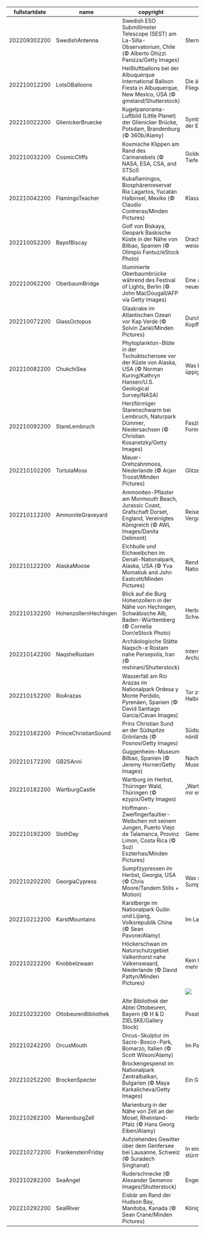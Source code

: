 |fullstartdate|name|copyright|title|image|
|--|--|--|--|--|
202209302200|SwedishAntenna|Swedish ESO Submillimeter Telescope (SEST) am La-Silla-Observatorium, Chile (© Alberto Ghizzi Panizza/Getty Images)|Sternenbeobachtungen|![](/de-DE/2022/10/202209302200SwedishAntenna.jpg)|
202210012200|LotsOBalloons|Heißluftballons bei der Albuquerque International Balloon Fiesta in Albuquerque, New Mexico, USA (© gmeland/Shutterstock)|Die älteste Form des Fliegens|![](/de-DE/2022/10/202210012200LotsOBalloons.jpg)|
202210022200|GlienickerBruecke|Kugelpanorama-Luftbild (Little Planet) der Glienicker Brücke, Potsdam, Brandenburg (© 360b/Alamy)|Symbol der Teilung und der Einheit|![](/de-DE/2022/10/202210022200GlienickerBruecke.jpg)|
202210032200|CosmicCliffs|Kosmische Klippen am Rand des Carinanebels (© NASA, ESA, CSA, and STScI)|Goldene Klippen in der Tiefe des Weltraums|![](/de-DE/2022/10/202210032200CosmicCliffs.jpg)|
202210042200|FlamingoTeacher|Kubaflamingos, Biosphärenreservat Ría Lagartos, Yucatán Halbinsel, Mexiko (© Claudio Contreras/Minden Pictures)|Klassenausflug|![](/de-DE/2022/10/202210042200FlamingoTeacher.jpg)|
202210052200|BayofBiscay|Golf von Biskaya, Geopark Baskische Küste in der Nähe von Bilbao, Spanien (© Olimpio Fantuz/eStock Photo)|Drachenschwänze weisen zum Meer|![](/de-DE/2022/10/202210052200BayofBiscay.jpg)|
202210062200|OberbaumBridge|Illuminierte Oberbaumbrücke während des Festival of Lights, Berlin (© John MacDougall/AFP via Getty Images)|Eine alte Brücke in neuem Licht|![](/de-DE/2022/10/202210062200OberbaumBridge.jpg)|
202210072200|GlassOctopus|Glaskrake im Atlantischen Ozean vor Kap Verde (© Solvin Zankl/Minden Pictures)|Durchsichtiger Kopffüßer|![](/de-DE/2022/10/202210072200GlassOctopus.jpg)|
202210082200|ChukchiSea|Phytoplankton-Blüte in der Tschuktschensee vor der Küste von Alaska, USA (© Norman Kuring/Kathryn Hansen/U.S. Geological Survey/NASA)|Was blüht hier so üppig?|![](/de-DE/2022/10/202210082200ChukchiSea.jpg)|
202210092200|StareLembruch|Herzförmiger Starenschwarm bei Lembruch, Naturpark Dümmer, Niedersachsen (© Christian Kosanetzky/Getty Images)|Faszinierender Formationsflug|![](/de-DE/2022/10/202210092200StareLembruch.jpg)|
202210102200|TortulaMoss|Mauer-Drehzahnmoos, Niederlande (© Arjan Troost/Minden Pictures)|Glitzerndes Moos|![](/de-DE/2022/10/202210102200TortulaMoss.jpg)|
202210112200|AmmoniteGraveyard|Ammoniten-Pflaster am Monmouth Beach, Jurassic Coast, Grafschaft Dorset, England, Vereinigtes Königreich (© AWL Images/Danita Delimont)|Reise in die Vergangenheit|![](/de-DE/2022/10/202210112200AmmoniteGraveyard.jpg)|
202210122200|AlaskaMoose|Elchbulle und Elchweibchen im Denali-Nationalpark, Alaska, USA (© Yva Momatiuk and John Eastcott/Minden Pictures)|Rendezvous im Nationalpark|![](/de-DE/2022/10/202210122200AlaskaMoose.jpg)|
202210132200|HohenzollernHechingen|Blick auf die Burg Hohenzollern in der Nähe von Hechingen, Schwäbische Alb, Baden-Württemberg (© Cornelia Dorr/eStock Photo)|Herbst auf der Schwäbischen Alb|![](/de-DE/2022/10/202210132200HohenzollernHechingen.jpg)|
202210142200|NaqsheRustam|Archäologische Stätte Naqsch-e Rostam nahe Persepolis, Iran (© mshirani/Shutterstock)|Internationaler Tag der Archäologie|![](/de-DE/2022/10/202210142200NaqsheRustam.jpg)|
202210152200|RioArazas|Wasserfall am Rio Arazas im Nationalpark Ordesa y Monte Perdido, Pyrenäen, Spanien (© David Santiago Garcia/Cavan Images)|Tor zur Iberischen Halbinsel|![](/de-DE/2022/10/202210152200RioArazas.jpg)|
202210162200|PrinceChristianSound|Prins Christian Sund an der Südspitze Grönlands (© Posnov/Getty Images)|Südspitze einer nördlichen Insel|![](/de-DE/2022/10/202210162200PrinceChristianSound.jpg)|
202210172200|GB25Anni|Guggenheim-Museum Bilbao, Spanien (© Jeremy Horner/Getty Images)|Nachts außerhalb des Museums|![](/de-DE/2022/10/202210172200GB25Anni.jpg)|
202210182200|WartburgCastle|Wartburg im Herbst, Thüringer Wald, Thüringen (© ezypix/Getty Images)|„Wart! Berg, du sollst mir eine Burg werden!“|![](/de-DE/2022/10/202210182200WartburgCastle.jpg)|
202210192200|SlothDay|Hoffmann-Zweifingerfaultier-Weibchen mit seinem Jungen, Puerto Viejo de Talamanca, Provinz Limon, Costa Rica (© Suzi Eszterhas/Minden Pictures)|Gemeinsam abhängen|![](/de-DE/2022/10/202210192200SlothDay.jpg)|
202210202200|GeorgiaCypress|Sumpfzypressen im Herbst, Georgia, USA (© Chris Moore/Tandem Stills + Motion)|Was sind das für Sumpfbewohner?|![](/de-DE/2022/10/202210202200GeorgiaCypress.jpg)|
202210212200|KarstMountains|Karstberge im Nationalpark Guilin und Lijiang, Volksrepublik China (© Sean Pavone/Alamy)|Im Land der Karstberge|![](/de-DE/2022/10/202210212200KarstMountains.jpg)|
202210222200|Knobbelzwaan|Höckerschwan im Naturschutzgebiet Valkenhorst nahe Valkenswaard, Niederlande (© David Pattyn/Minden Pictures)|Kein hässliches Entlein mehr|![](/de-DE/2022/10/202210222200Knobbelzwaan.jpg)|
||||![](/de-DE/2022/10/.jpg)|
202210232200|OttobeurenBibliothek|Alte Bibliothek der Abtei Ottobeuren, Bayern (© H & D ZIELSKE/Gallery Stock)|Pssst! Ruhe bitte!|![](/de-DE/2022/10/202210232200OttobeurenBibliothek.jpg)|
202210242200|OrcusMouth|Orcus-Skulptur im Sacro-Bosco-Park, Bomarzo, Italien (© Scott Wilson/Alamy)|Im Park der Ungeheuer|![](/de-DE/2022/10/202210242200OrcusMouth.jpg)|
202210252200|BrockenSpecter|Brockengespenst im Nationalpark Zentralbalkan, Bulgarien (© Maya Karkalicheva/Getty Images)|Ein Geist in den Bergen|![](/de-DE/2022/10/202210252200BrockenSpecter.jpg)|
202210262200|MarienburgZell|Marienburg in der Nähe von Zell an der Mosel, Rheinland-Pfalz (© Hans Georg Eiben/Alamy)|Herbst im Zeller Hamm|![](/de-DE/2022/10/202210262200MarienburgZell.jpg)|
202210272200|FrankensteinFriday|Aufziehendes Gewitter über dem Genfersee bei Lausanne, Schweiz (© Suradech Singhanat)|In einer dunklen und stürmischen Nacht …|![](/de-DE/2022/10/202210272200FrankensteinFriday.jpg)|
202210282200|SeaAngel|Ruderschnecke (© Alexander Semenov Images/Shutterstock)|Engel des Meeres|![](/de-DE/2022/10/202210282200SeaAngel.jpg)|
202210292200|SealRiver|Eisbär am Rand der Hudson Bay, Manitoba, Kanada (© Sean Crane/Minden Pictures)|Könige des Nordens|![](/de-DE/2022/10/202210292200SealRiver.jpg)|
